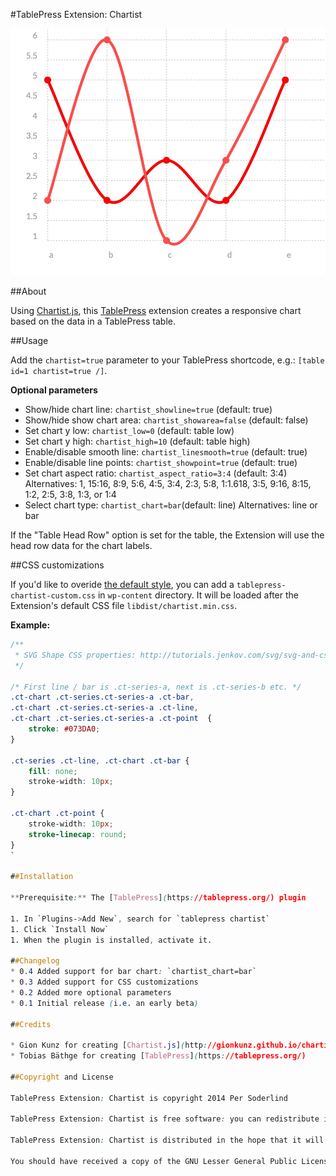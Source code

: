 #TablePress Extension: Chartist

![Sample chart](assets/screenshot-1.jpg)

##About

Using [Chartist.js](http://gionkunz.github.io/chartist-js/), this [TablePress](https://tablepress.org/) extension creates a responsive chart based on the data in a TablePress table.

##Usage

Add the `chartist=true` parameter to your TablePress shortcode, e.g.: `[table id=1 chartist=true /]`.

**Optional parameters**

* Show/hide chart line: `chartist_showline=true` (default: true)
* Show/hide show chart area: `chartist_showarea=false` (default: false)
* Set chart y low: `chartist_low=0` (default: table low)
* Set chart y high: `chartist_high=10` (default: table high)
* Enable/disable smooth line: `chartist_linesmooth=true` (default: true)
* Enable/disable line points: `chartist_showpoint=true` (default: true)
* Set chart aspect ratio: `chartist_aspect_ratio=3:4` (default: 3:4) Alternatives: 1, 15:16, 8:9, 5:6, 4:5, 3:4, 2:3, 5:8, 1:1.618, 3:5, 9:16, 8:15, 1:2, 2:5, 3:8, 1:3, or 1:4
* Select chart type: `chartist_chart=bar`(default: line) Alternatives: line or bar

If the "Table Head Row" option is set for the table, the Extension will use the head row data for the chart labels.

##CSS customizations

If you'd like to overide [the default style](http://gionkunz.github.io/chartist-js/getting-started.html#the-sass-way), you can add a `tablepress-chartist-custom.css` in `wp-content` directory. It will be loaded after the Extension's default CSS file `libdist/chartist.min.css`.

**Example:**
```css
/**
 * SVG Shape CSS properties: http://tutorials.jenkov.com/svg/svg-and-css.html#shape-css-properties
 */

/* First line / bar is .ct-series-a, next is .ct-series-b etc. */
.ct-chart .ct-series.ct-series-a .ct-bar,
.ct-chart .ct-series.ct-series-a .ct-line,
.ct-chart .ct-series.ct-series-a .ct-point  {
	stroke: #073DA0;
}

.ct-series .ct-line, .ct-chart .ct-bar {
	fill: none;
	stroke-width: 10px;
}

.ct-chart .ct-point {
	stroke-width: 10px;
	stroke-linecap: round;
}
`

##Installation

**Prerequisite:** The [TablePress](https://tablepress.org/) plugin

1. In `Plugins->Add New`, search for `tablepress chartist`
1. Click `Install Now`
1. When the plugin is installed, activate it.

##Changelog
* 0.4 Added support for bar chart: `chartist_chart=bar`
* 0.3 Added support for CSS customizations
* 0.2 Added more optional parameters
* 0.1 Initial release (i.e. an early beta)

##Credits

* Gion Kunz for creating [Chartist.js](http://gionkunz.github.io/chartist-js/)
* Tobias Bäthge for creating [TablePress](https://tablepress.org/)

##Copyright and License

TablePress Extension: Chartist is copyright 2014 Per Soderlind

TablePress Extension: Chartist is free software: you can redistribute it and/or modify it under the terms of the GNU General Public License as published by the Free Software Foundation, either version 2 of the License, or (at your option) any later version.

TablePress Extension: Chartist is distributed in the hope that it will be useful, but WITHOUT ANY WARRANTY; without even the implied warranty of MERCHANTABILITY or FITNESS FOR A PARTICULAR PURPOSE. See the [GNU General Public License](LICENSE) for more details.

You should have received a copy of the GNU Lesser General Public License along with the Extension. If not, see http://www.gnu.org/licenses/.

